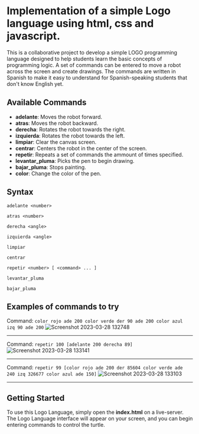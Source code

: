 # Implementation of a simple Logo language using html, css and javascript.

This is a collaborative project to develop a simple LOGO programming language designed to help students learn the basic concepts of programming logic. A set of commands can be entered to move a robot across the screen and create drawings. The commands are written in Spanish to make it easy to understand for Spanish-speaking students that don't know English yet.

## Available Commands
- **adelante**: Moves the robot forward.
- **atras**: Moves the robot backward.
- **derecha**: Rotates the robot towards the right.
- **izquierda**: Rotates the robot towards the left.
- **limpiar**: Clear the canvas screen.
- **centrar**: Centers the robot in the center of the screen.
- **repetir**: Repeats a set of commands the ammount of times specified.
- **levantar_pluma**: Picks the pen to begin drawing.
- **bajar_pluma**: Stops painting.
- **color**: Change the color of the pen.

## Syntax

```
adelante <number>

atras <number>

derecha <angle>

izquierda <angle>

limpiar

centrar

repetir <number> [ <command> ... ]

levantar_pluma

bajar_pluma
```

## Examples of commands to try

Command: `color rojo ade 200 color verde der 90 ade 200 color azul izq 90 ade 200`
![Screenshot 2023-03-28 132748](https://user-images.githubusercontent.com/88672259/228347291-178f398d-10ca-4476-afd9-0014cc685a4c.jpg)

---

Command: `repetir 100 [adelante 200 derecha 89]`
![Screenshot 2023-03-28 133141](https://user-images.githubusercontent.com/88672259/228347550-a691ae38-5aa0-426b-be65-e521f331fc83.jpg)

---

Command: `repetir 99 [color rojo ade 200 der 85604 color verde ade 240 izq 326677 color azul ade 150]`
![Screenshot 2023-03-28 133103](https://user-images.githubusercontent.com/88672259/228347709-cea9194c-845e-482e-9f94-7af26dad21a9.jpg)

---

## Getting Started
To use this Logo Language, simply open the **index.html** on a live-server. The Logo Language interface will appear on your screen, and you can begin entering commands to control the turtle.

